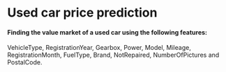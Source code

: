 # Used car price prediction
#### Finding the value market of a used car using the following features: 
 VehicleType, RegistrationYear, Gearbox, Power, Model, Mileage, RegistrationMonth, FuelType, Brand, NotRepaired, NumberOfPictures and PostalCode. 